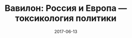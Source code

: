 ---
layout: post
title: "Вавилон: Россия и Европа — токсикология политики"
date: 2017-06-13
file: 2017-06-13-reitschuster.mp3
excerpt: Гость программы — журналист Борис Райтшустер (Берлин)
summary: Гость программы — журналист Борис Райтшустер (Берлин)
duration: "00:56:37"
length: 32862943
explicit: "no"
block: "no"
---
